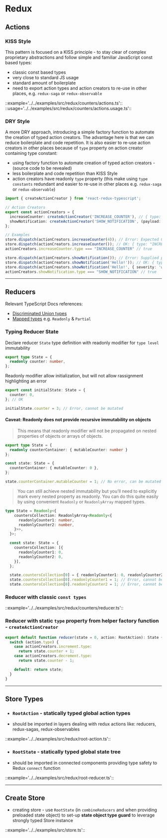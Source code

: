 # Redux

## Actions

### KISS Style
This pattern is focused on a KISS principle - to stay clear of complex proprietary abstractions and follow simple and familiar JavaScript const based types:

- classic const based types
- very close to standard JS usage
- standard amount of boilerplate
- need to export action types and action creators to re-use in other places, e.g. `redux-saga` or `redux-observable`

::example='../../examples/src/redux/counters/actions.ts'::
::usage='../../examples/src/redux/counters/actions.usage.ts'::

### DRY Style
A more DRY approach, introducing a simple factory function to automate the creation of typed action creators. The advantage here is that we can reduce boilerplate and code repetition. It is also easier to re-use action creators in other places because of `type` property on action creator containing type constant:

- using factory function to automate creation of typed action creators - (source code to be revealed)
- less boilerplate and code repetition than KISS Style
- action creators have readonly `type` property (this make using `type constants` redundant and easier to re-use in other places e.g. `redux-saga` or `redux-observable`)

```ts
import { createActionCreator } from 'react-redux-typescript';

// Action Creators
export const actionCreators = {
  increaseCounter: createActionCreator('INCREASE_COUNTER'), // { type: "INCREASE_COUNTER" }
  showNotification: createActionCreator('SHOW_NOTIFICATION', (payload: string, meta?: { severity: string }) => payload),
};

// Examples
store.dispatch(actionCreators.increaseCounter(4)); // Error: Expected 0 arguments, but got 1.
store.dispatch(actionCreators.increaseCounter()); // OK: { type: "INCREASE_COUNTER" }
actionCreators.increaseCounter.type === "INCREASE_COUNTER" // true

store.dispatch(actionCreators.showNotification()); // Error: Supplied parameters do not match any signature of call target.
store.dispatch(actionCreators.showNotification('Hello!')); // OK: { type: "SHOW_NOTIFICATION", payload: 'Hello!' }
store.dispatch(actionCreators.showNotification('Hello!', { severity: 'warning' })); // OK: { type: "SHOW_NOTIFICATION", payload: 'Hello!', meta: { type: 'warning' } }
actionCreators.showNotification.type === "SHOW_NOTIFICATION" // true
```

---

## Reducers
Relevant TypeScript Docs references:  
- [Discriminated Union types](https://www.typescriptlang.org/docs/handbook/advanced-types.html)
- [Mapped types](https://www.typescriptlang.org/docs/handbook/advanced-types.html) e.g. `Readonly` & `Partial`  

### Typing Reducer State
Declare reducer `State` type definition with readonly modifier for `type level` immutability
```ts
export type State = {
  readonly counter: number,
};
```

Readonly modifier allow initialization, but will not allow rassignment highlighting an error
```ts
export const initialState: State = {
  counter: 0,
}; // OK

initialState.counter = 3; // Error, cannot be mutated
```

#### Caveat: Readonly does not provide recursive immutability on objects
> This means that readonly modifier will not be propagated on nested properties of objects or arrays of objects.

```ts
export type State = {
  readonly counterContainer: { mutableCounter: number }
};

const state: State = {
  counterContainer: { mutableCounter: 0 },
};

state.counterContainer.mutableCounter = 1; // No error, can be mutated
```

> You can still achieve nested immutability but you'll need to explicitly mark every nested property as readonly. You can do this quite easily by using convenient `Readonly` or `ReadonlyArray` mapped types.

```ts
type State = Readonly<{
    countersCollection: ReadonlyArray<Readonly<{
      readonlyCounter1: number,
      readonlyCounter2: number,
    }>>,
  }>;

  const state: State = {
    countersCollection: [{
      readonlyCounter1: 0,
      readonlyCounter2: 0,
    }],
  };

  state.countersCollection[0] = { readonlyCounter1: 0, readonlyCounter2: 0 }; // Error, cannot be mutated
  state.countersCollection[0].readonlyCounter1 = 1; // Error, cannot be mutated
  state.countersCollection[0].readonlyCounter2 = 1; // Error, cannot be mutated
```

### Reducer with classic `const types`

::example='../../examples/src/redux/counters/reducer.ts'::

### Reducer with static `type` property from helper factory function - `createActionCreator`
```ts
export default function reducer(state = 0, action: RootAction): State {
  switch (action.type) {
    case actionCreators.increment.type:
      return state.counter + 1;
    case actionCreators.decrement.type:
      return state.counter - 1;

    default: return state;
  }
}
```

---

## Store Types

- ### `RootAction` - statically typed global action types
- should be imported in layers dealing with redux actions like: reducers, redux-sagas, redux-observables

::example='../../examples/src/redux/root-action.ts'::

- ### `RootState` - statically typed global state tree
- should be imported in connected components providing type safety to Redux `connect` function

::example='../../examples/src/redux/root-reducer.ts'::

---

## Create Store

- creating store - use `RootState` (in `combineReducers` and when providing preloaded state object) to set-up **state object type guard** to leverage strongly typed Store instance

::example='../../examples/src/store.ts'::
